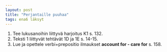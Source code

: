 ```yaml
---
layout: post
title: "Perjantaille puuhaa"
tags: ena6 läksyt
---
```


1. Tee lukusanoihin liittyvä harjoitus K1 s. 132.
2. Teksti 1 liittyvät tehtävät 1D ja 1E s. 14-15.
3. Lue ja opettele verbi+prepositio ilmaukset **account for - care for** s. 158.